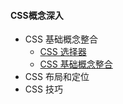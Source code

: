 #### CSS概念深入

+ CSS 基础概念整合
  + [CSS 选择器](./Notes/CSS%20选择器.md)
  + [CSS 基础概念整合](./Notes/CSS%20基础概念整合.md)
+ CSS 布局和定位
+ CSS 技巧
